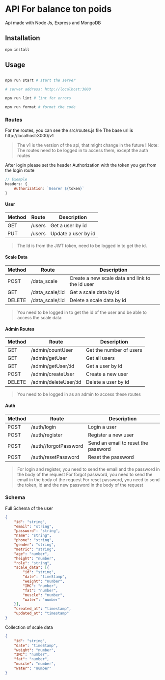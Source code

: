 # API For balance ton poids
Api made with Node Js, Express and MongoDB

## Installation

```bash
npm install

```

## Usage

```bash

npm run start # start the server

# server address: http://localhost:3000

npm run lint # lint for errors

npm run format # format the code

```

### Routes

For the routes, you can see the src/routes.js file
The base url is http://localhost:3000/v1
> The v1 is the version of the api, that might change in the future !
> Note: The routes need to be logged in to access them, except the auth routes

After login please set the header Authorization with the token you get from the login route
```js
// Exemple
headers: {
    Authorization: `Bearer ${token}`
}
```

#### User

| Method | Route | Description |
| ------ | ------ | ------ |
| GET | /users | Get a user by id |
| PUT | /users | Update a user by id |
> The Id is from the JWT token, need to be logged in to get the id.
#### Scale Data

| Method | Route | Description |
| ------ | ------ | ------ |
| POST | /data_scale | Create a new scale data and link to the id user |
| GET | /data_scale/:id | Get a scale data by id|
| DELETE | /data_scale/:id | Delete a scale data by id|
> You need to be logged in to get the id of the user and be able to access the scale data

#### Admin Routes

| Method | Route | Description |
| ------ | ------ | ------ |
| GET | /admin/countUser | Get the number of users |
| GET | /admin/getUser | Get all users |
| GET | /admin/getUser/:id | Get a user by id |
| POST | /admin/createUser | Create a new user |
| DELETE | /admin/deleteUser/:id | Delete a user by id |

> You need to be logged in as an admin to access these routes

#### Auth

| Method | Route | Description |
| ------ | ------ | ------ |
| POST | /auth/login | Login a user |
| POST | /auth/register | Register a new user |
| POST | /auth//forgotPassword | Send an email to reset the password |
| POST | /auth/resetPassword | Reset the password |
> For login and register, you need to send the email and the password in the body of the request
> For forgot password, you need to send the email in the body of the request
> For reset password, you need to send the token, id and the new password in the body of the request



### Schema
Full Schema of the user
```json
{
    "id": "string",
    "email": "string",
    "password": "string",
    "name": "string",
    "phone": "string",
    "gender": "string",
    "metric": "string",
    "age": "number",
    "height": "number",
    "role": "string",
    "scale_data": [{
        "id": "string",
        "date": "timeStamp",
        "weight": "number",
        "IMC": "number",
        "fat": "number",
        "muscle": "number",
        "water": "number"
    }],
    "created_at": "timestamp",
    "updated_at": "timestamp" 
}
```

Collection of scale data
```json
{
    "id": "string",
    "date": "timeStamp",
    "weight": "number",
    "IMC": "number",
    "fat": "number",
    "muscle": "number",
    "water": "number"
}
```

